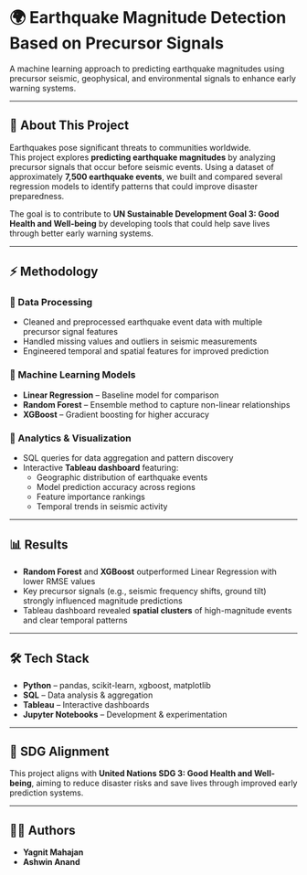 # 🌍 Earthquake Magnitude Detection Based on Precursor Signals

A machine learning approach to predicting earthquake magnitudes using precursor seismic, geophysical, and environmental signals to enhance early warning systems.

---

## 📌 About This Project
Earthquakes pose significant threats to communities worldwide.  
This project explores **predicting earthquake magnitudes** by analyzing precursor signals that occur before seismic events. Using a dataset of approximately **7,500 earthquake events**, we built and compared several regression models to identify patterns that could improve disaster preparedness.

The goal is to contribute to **UN Sustainable Development Goal 3: Good Health and Well-being** by developing tools that could help save lives through better early warning systems.

---

## ⚡ Methodology

### 🔹 Data Processing
- Cleaned and preprocessed earthquake event data with multiple precursor signal features  
- Handled missing values and outliers in seismic measurements  
- Engineered temporal and spatial features for improved prediction  

### 🔹 Machine Learning Models
- **Linear Regression** – Baseline model for comparison  
- **Random Forest** – Ensemble method to capture non-linear relationships  
- **XGBoost** – Gradient boosting for higher accuracy  

### 🔹 Analytics & Visualization
- SQL queries for data aggregation and pattern discovery  
- Interactive **Tableau dashboard** featuring:
  - Geographic distribution of earthquake events  
  - Model prediction accuracy across regions  
  - Feature importance rankings  
  - Temporal trends in seismic activity  

---

## 📊 Results
- **Random Forest** and **XGBoost** outperformed Linear Regression with lower RMSE values  
- Key precursor signals (e.g., seismic frequency shifts, ground tilt) strongly influenced magnitude predictions  
- Tableau dashboard revealed **spatial clusters** of high-magnitude events and clear temporal patterns  

---

## 🛠️ Tech Stack
- **Python** – pandas, scikit-learn, xgboost, matplotlib  
- **SQL** – Data analysis & aggregation  
- **Tableau** – Interactive dashboards  
- **Jupyter Notebooks** – Development & experimentation  

---

## 🌱 SDG Alignment
This project aligns with **United Nations SDG 3: Good Health and Well-being**, aiming to reduce disaster risks and save lives through improved early prediction systems.

---

## 👨‍💻 Authors
- **Yagnit Mahajan**  
- **Ashwin Anand**
